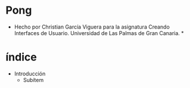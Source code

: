# Pong

* Hecho por Christian García Viguera para la asignatura Creando Interfaces de Usuario. Universidad de Las Palmas de Gran Canaria. *


# índice
* Introducción
  * Subítem
